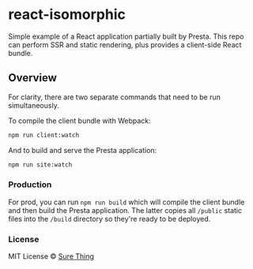 # react-isomorphic

Simple example of a React application partially built by Presta. This repo can
perform SSR and static rendering, plus provides a client-side React bundle.

## Overview

For clarity, there are two separate commands that need to be run simultaneously.

To compile the client bundle with Webpack:

```bash
npm run client:watch
```

And to build and serve the Presta application:

```bash
npm run site:watch
```

### Production

For prod, you can run `npm run build` which will compile the client bundle and
then build the Presta application. The latter copies all `/public` static files
into the `/build` directory so they're ready to be deployed.

### License

MIT License © [Sure Thing](https://github.com/sure-thing)

